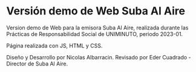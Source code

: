 # Versión demo de Web Suba Al Aire
Version demo de Web para la emisora Suba Al Aire, realizada durante las Prácticas de Responsabilidad Social de UNIMINUTO, periodo 2023-01.

Página realizada con JS, HTML y CSS.

Diseño y Desarrollo por Nicolas Albarracin. Revisado por Eder Cuadrado - Director de Suba Al Aire.
